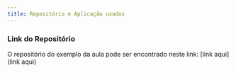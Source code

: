 ```yaml
---
title: Repositório e Aplicação usados
---
```


### Link do Repositório

O repositório do exemplo da aula pode ser encontrado neste link: [link aqui](link aqui)
